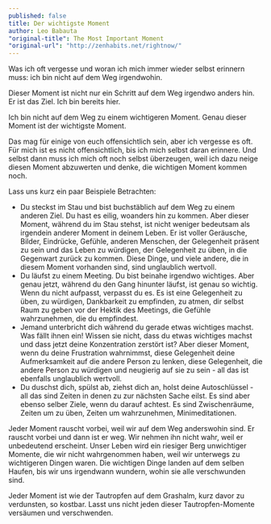 ```yaml
---
published: false
title: Der wichtigste Moment
author: Leo Babauta
"original-title": The Most Important Moment
"original-url": "http://zenhabits.net/rightnow/"
---
```


Was ich oft vergesse und woran ich mich immer wieder selbst erinnern muss: ich bin nicht auf dem Weg irgendwohin.

Dieser Moment ist nicht nur ein Schritt auf dem Weg irgendwo anders hin. Er ist das Ziel. Ich bin bereits hier.

Ich bin nicht auf dem Weg zu einem wichtigeren Moment. Genau dieser Moment ist der wichtigste Moment.

Das mag für einige von euch offensichtlich sein, aber ich vergesse es oft. Für mich ist es nicht offensichtlich, bis ich mich selbst daran erinnere. Und selbst dann muss ich mich oft noch selbst überzeugen, weil ich dazu neige diesen Moment abzuwerten und denke, die wichtigen Moment kommen noch.

Lass uns kurz ein paar Beispiele Betrachten:

- Du steckst im Stau und bist buchstäblich auf dem Weg zu einem anderen Ziel. Du hast es eilig, woanders hin zu kommen. Aber dieser Moment, während du im Stau stehst, ist nicht weniger bedeutsam als irgendein anderer Moment in deinem Leben. Er ist voller Geräusche, Bilder, Eindrücke, Gefühle, anderen Menschen, der Gelegenheit präsent zu sein und das Leben zu würdigen, der Gelegenheit zu üben, in die Gegenwart zurück zu kommen. Diese Dinge, und viele andere, die in diesem Moment vorhanden sind, sind unglaublich wertvoll.
- Du läufst zu einem Meeting. Du bist beinahe irgendwo wichtiges. Aber genau jetzt, während du den Gang hinunter läufst, ist genau so wichtig. Wenn du nicht aufpasst, verpasst du es. Es ist eine Gelegenheit zu üben, zu würdigen, Dankbarkeit zu empfinden, zu atmen, dir selbst Raum zu geben vor der Hektik des Meetings, die Gefühle wahrzunehmen, die du empfindest.
- Jemand unterbricht dich während du gerade etwas wichtiges machst. Was fällt ihnen ein! Wissen sie nicht, dass du etwas wichtiges machst und dass jetzt deine Konzentration zerstört ist? Aber dieser Moment, wenn du deine Frustration wahrnimmst, diese Gelegenheit deine Aufmerksamkeit auf die andere Person zu lenken, diese Gelegenheit, die andere Person zu würdigen und neugierig auf sie zu sein - all das ist ebenfalls unglaublich wertvoll.
- Du duschst dich, spülst ab, ziehst dich an, holst deine Autoschlüssel - all das sind Zeiten in denen zu zur nächsten Sache eilst. Es sind aber ebenso selber Ziele, wenn du darauf achtest. Es sind Zwischenräume, Zeiten um zu üben, Zeiten um wahrzunehmen, Minimeditationen.

Jeder Moment rauscht vorbei, weil wir auf dem Weg anderswohin sind. Er rauscht vorbei und dann ist er weg. Wir nehmen ihn nicht wahr, weil er unbedeutend erscheint. Unser Leben wird ein riesiger Berg unwichtiger Momente, die wir nicht wahrgenommen haben, weil wir unterwegs zu wichtigeren Dingen waren. Die wichtigen Dinge landen auf dem selben Haufen, bis wir uns irgendwann wundern, wohin sie alle verschwunden sind.

Jeder Moment ist wie der Tautropfen auf dem Grashalm, kurz davor zu verdunsten, so kostbar. Lasst uns nicht jeden dieser Tautropfen-Momente versäumen und verschwenden.